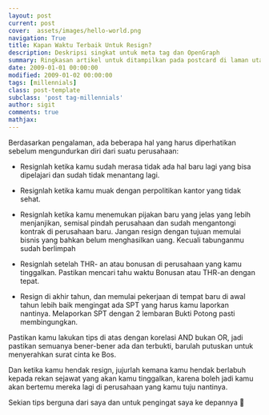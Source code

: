 ```yaml
---
layout: post
current: post
cover:  assets/images/hello-world.png
navigation: True
title: Kapan Waktu Terbaik Untuk Resign?
description: Deskripsi singkat untuk meta tag dan OpenGraph
summary: Ringkasan artikel untuk ditampilkan pada postcard di laman utama, topik, dan artikel terkait.
date: 2009-01-01 00:00:00
modified: 2009-01-02 00:00:00
tags: [millennials]
class: post-template
subclass: 'post tag-millennials'
author: sigit
comments: true
mathjax:
---
```


Berdasarkan pengalaman, ada beberapa hal yang harus diperhatikan sebelum mengundurkan diri dari suatu perusahaan:

* Resignlah ketika kamu sudah merasa tidak ada hal baru lagi yang bisa dipelajari dan sudah tidak menantang lagi.

* Resignlah ketika kamu muak dengan perpolitikan kantor yang tidak sehat.

* Resignlah ketika kamu menemukan pijakan baru yang jelas yang lebih menjanjikan, semisal pindah perusahaan dan sudah mengantongi kontrak di perusahaan baru. Jangan resign dengan tujuan memulai bisnis yang bahkan belum menghasilkan uang. Kecuali tabunganmu sudah berlimpah

* Resignlah setelah THR- an atau bonusan di perusahaan yang kamu tinggalkan. Pastikan mencari tahu waktu Bonusan atau THR-an dengan tepat.

* Resign di akhir tahun, dan memulai pekerjaan di tempat baru di awal tahun lebih baik mengingat ada SPT yang harus kamu laporkan nantinya. Melaporkan SPT dengan 2 lembaran Bukti Potong pasti membingungkan.

Pastikan kamu lakukan tips di atas dengan korelasi AND bukan OR, jadi pastikan semuanya bener-bener ada dan terbukti, barulah putuskan untuk menyerahkan surat cinta ke Bos.

Dan ketika kamu hendak resign, jujurlah kemana kamu hendak berlabuh kepada rekan sejawat yang akan kamu tinggalkan, karena boleh jadi kamu akan bertemu mereka lagi di perusahaan yang kamu tuju nantinya.

Sekian tips berguna dari saya dan untuk pengingat saya ke depannya 🙂
